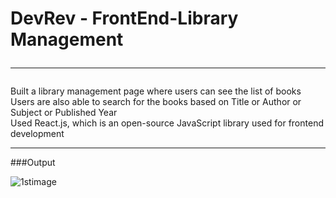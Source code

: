 # DevRev - FrontEnd-Library Management <hr/>
Built a library management page where users can see the list of books<br/>
Users are also able to search for the books based on Title or Author or Subject or Published Year<br/>
Used React.js, which is an open-source JavaScript library used for frontend development<hr/>
###Output

![1stimage](https://user-images.githubusercontent.com/75678695/233771474-bd874c66-b023-46fe-a559-24d3974ad080.jpg)
